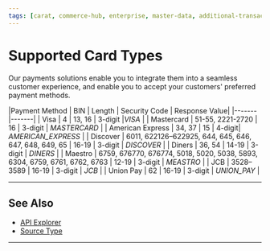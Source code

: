 ```yaml
---
tags: [carat, commerce-hub, enterprise, master-data, additional-transaction-data]
---
```



# Supported Card Types

Our payments solutions enable you to integrate them into a seamless customer experience, and enable you to accept your customers' preferred payment methods.

|Payment Method | BIN | Length | Security Code | Response Value| 
|-------|-------|
| Visa | 4 | 13, 16 | 3-digit |*VISA* | 
| Mastercard | 51-55, 2221-2720 | 16 | 3-digit | *MASTERCARD* |
| American Express | 34, 37 | 15 | 4-digit| *AMERICAN_EXPRESS* |
| Discover | 	6011, 622126–622925, 644, 645, 646, 647, 648, 649, 65 | 16-19 | 3-digit | *DISCOVER* |
| Diners | 36, 54 | 14-19 | 3-digit | *DINERS* |
| Maestro | 6759, 676770, 676774, 5018, 5020, 5038, 5893, 6304, 6759, 6761, 6762, 6763 | 12-19 | 3-digit | *MEASTRO* |
| JCB | 3528–3589 | 16-19 | 3-digit | *JCB* |
| Union Pay | 62 | 16-19 | 3-digit | *UNION_PAY* |

---

## See Also

- [API Explorer](../api/?type=post&path=/payments/v1/charges)
- [Source Type](?path=docs/Resources/Guides/Payment-Sources/Source-Type.md)

---